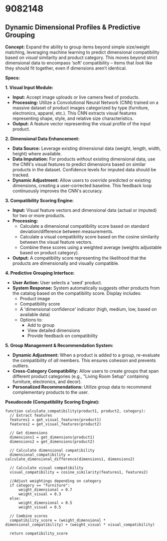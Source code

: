 # 9082148

## Dynamic Dimensional Profiles & Predictive Grouping

**Concept:** Expand the ability to group items beyond simple size/weight matching, leveraging machine learning to predict dimensional compatibility based on *visual* similarity and product category. This moves beyond strict dimensional data to encompass ‘soft’ compatibility – items that *look* like they should fit together, even if dimensions aren’t identical.

**Specs:**

**1. Visual Input Module:**

*   **Input:** Accept image uploads or live camera feed of products.
*   **Processing:** Utilize a Convolutional Neural Network (CNN) trained on a massive dataset of product images categorized by type (furniture, electronics, apparel, etc.). This CNN extracts visual features representing shape, style, and relative size characteristics.
*   **Output:** A feature vector representing the visual profile of the input product.

**2. Dimensional Data Enhancement:**

*   **Data Source:** Leverage existing dimensional data (weight, length, width, height) where available.
*   **Data Imputation:** For products *without* existing dimensional data, use the CNN's visual features to predict dimensions based on similar products in the dataset. Confidence levels for imputed data should be tracked.
*   **Dynamic Adjustment:**  Allow users to *override* predicted or existing dimensions, creating a user-corrected baseline. This feedback loop continuously improves the CNN's accuracy.

**3. Compatibility Scoring Engine:**

*   **Input:** Visual feature vectors and dimensional data (actual or imputed) for two or more products.
*   **Processing:**
    *   Calculate a dimensional compatibility score based on standard deviation/difference between measurements.
    *   Calculate a visual compatibility score based on the cosine similarity between the visual feature vectors.
    *   Combine these scores using a weighted average (weights adjustable based on product category).
*   **Output:** A compatibility score representing the likelihood that the products are dimensionally and visually compatible.

**4. Predictive Grouping Interface:**

*   **User Action:** User selects a 'seed' product.
*   **System Response:** System automatically suggests other products from the catalog based on the compatibility score. Display includes:
    *   Product image
    *   Compatibility score
    *   A 'dimensional confidence' indicator (high, medium, low, based on available data)
    *   Options to:
        *   Add to group
        *   View detailed dimensions
        *   Provide feedback on compatibility

**5. Group Management & Recommendation System:**

*   **Dynamic Adjustment:** When a product is added to a group, re-evaluate the compatibility of *all* members. This ensures cohesion and prevents outliers.
*   **Cross-Category Compatibility:** Allow users to create groups that span different product categories (e.g., "Living Room Setup" containing furniture, electronics, and decor).
*   **Personalized Recommendations:** Utilize group data to recommend complementary products to the user.



**Pseudocode (Compatibility Scoring Engine):**

```
function calculate_compatibility(product1, product2, category):
  // Extract features
  features1 = get_visual_features(product1)
  features2 = get_visual_features(product2)

  // Get dimensions
  dimensions1 = get_dimensions(product1)
  dimensions2 = get_dimensions(product2)

  // Calculate dimensional compatibility
  dimensional_compatibility = calculate_dimensional_difference(dimensions1, dimensions2)

  // Calculate visual compatibility
  visual_compatibility = cosine_similarity(features1, features2)

  //Adjust weightings depending on category
  if category == "furniture":
      weight_dimensional = 0.7
      weight_visual = 0.3
  else:
      weight_dimensional = 0.5
      weight_visual = 0.5

  // Combine scores
  compatibility_score = (weight_dimensional * dimensional_compatibility) + (weight_visual * visual_compatibility)

  return compatibility_score
```